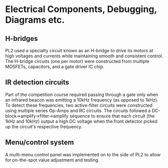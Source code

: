 Electrical Components, Debugging, Diagrams etc.
=== 

## H-bridges

PL2 used a specialty circuit known as an H-bridge to drive its motors at high voltages and currents while maintaining smooth and consistent control. The H-bridge circuits (one per motor) were constructed from multiple MOSFETs, capacitors, and a gate driver IC chip.

## IR detection circuits

Part of the competition course required passing through a gate only when an infrared beacon was emitting a 10kHz frequency (as opposed to 1kHz). To detect these frequencies, two active-filter circuits were constructed using multiple series Op-Amps and RC circuits. The circuits followed a DC-block->amplify->filter->amplify sequence to ensure that each circuit (the 1kHz and 10kHz) output a high DC voltage when the front detector picked up the circuit's respective frequency.

## Menu/control system

A multi-menu control panel was implemented on to the side of PL2 to allow for on-the-spot value adjustment and testing.
